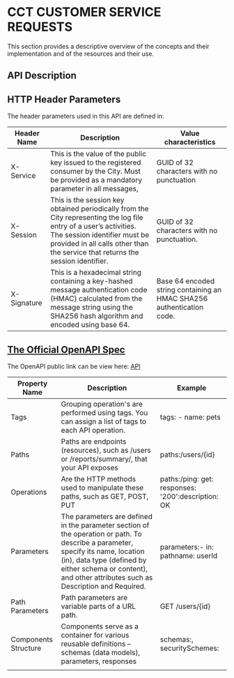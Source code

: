 # CCT CUSTOMER SERVICE REQUESTS
This section provides a descriptive overview of the concepts and their implementation and of the resources and their use.
## API Description
## HTTP Header Parameters
The header parameters used in this API are defined in:

| Header Name |Description   | Value characteristics  | 
|---|---|---|
| X-Service  | This is the value of the public key issued to the registered consumer by the City. Must be provided as a mandatory parameter in all messages, |  GUID of 32 characters with no punctuation |   
| X-Session    | This is the session key obtained periodically from the City representing the log file entry of a user’s activities. The session identifier must be provided in all calls other than the service that returns the session identifier. |  GUID of 32 characters with no punctuation.  |    
| X-Signature  | This is a hexadecimal string containing a key-hashed message authentication code (HMAC) calculated from the message string using the SHA256 hash algorithm and encoded using base 64.   | Base 64 encoded string containing an HMAC SHA256 authentication code.  |  

## [The Official OpenAPI Spec](https://swagger.io/specification/)
The OpenAPI public link can be view here: [API](https://app.swaggerhub.com/apis/OpenCitiesLab/cct-customer_service_requests/2.1)

| Property Name | Description                                                                                                                                                                                                                                 | Example                                            | 
|---------------|---------------------------------------------------------------------------------------------------------------------------------------------------------------------------------------------------------------------------------------------|----------------------------------------------------|
| Tags          | Grouping operation's are performed using tags. You can assign a list of tags to each API operation.                                                                                                                                         | tags: - name: pets                                 |   
| Paths         | Paths are endpoints (resources), such as /users or /reports/summary/, that your API exposes                                                                                                                                                 | paths:/users/{id}                                  |    
| Operations    | Are the HTTP methods used to manipulate these paths, such as GET, POST, PUT                                                                                                                                                                 | paths:/ping: get: responses: '200':description: OK |  
| Parameters    | The parameters are defined in the parameter section of the operation or path.  To describe a parameter,  specify its name, location (in), data type (defined by either schema or content), and other attributes such as Description and Required. | parameters:- in: pathname: userId                  |  
| Path Parameters | Path parameters are variable parts of a URL path.                                                                                                                                                                                           | GET /users/{id}                                    |  
| Components Structure   | Components serve as a container for various reusable definitions – schemas (data models), parameters, responses                                                                                                                             | schemas:,   securitySchemes:                                         |  
                                                                                                                                                                                                                                           |                                                    |  

